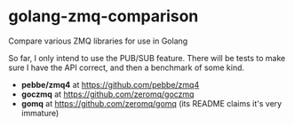 # golang-zmq-comparison
Compare various ZMQ libraries for use in Golang

So far, I only intend to use the PUB/SUB feature. There will be tests to make sure I have the API correct,
and then a benchmark of some kind.

* **pebbe/zmq4** at https://github.com/pebbe/zmq4
* **goczmq** at https://github.com/zeromq/goczmq
* **gomq** at https://github.com/zeromq/gomq (its README claims it's very immature)
